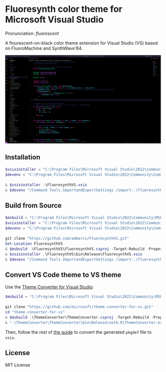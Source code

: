 # Fluoresynth color theme for Microsoft Visual Studio

Pronunciation: _fluorescent_

A flourescent-on-black color theme extension for Visual Studio (VS) based on FluoroMachine and SynthWave'84.

![screenshot](./media/example.png)

## Installation

```powershell
$vsixinstaller = "C:\Program Files\Microsoft Visual Studio\2022\Community\Common7\IDE\VSIXInstaller.exe"
$devenv = "C:\Program Files\Microsoft Visual Studio\2022\Community\Common7\IDE\devenv.exe"

& $vsixinstaller .\FluoresynthVS.vsix
& $devenv "/Command Tools.ImportandExportSettings /import:.\fluoresynth-color-theme.vssettings"
```

## Build from Source

```powershell
$msbuild = "C:\Program Files\Microsoft Visual Studio\2022\Community\MSBuild\Current\Bin\MSBuild.exe"
$vsixinstaller = "C:\Program Files\Microsoft Visual Studio\2022\Community\Common7\IDE\VSIXInstaller.exe"
$devenv = "C:\Program Files\Microsoft Visual Studio\2022\Community\Common7\IDE\devenv.exe"

git clone "https://github.com/admercs/FluoresynthVS.git"
Set-Location FluoresynthVS
& $msbuild .\FluoresynthVS\FluoresynthVS.csproj -Target:Rebuild -Property:Configuration=Release
& $vsixinstaller .\FluoresythVS\bin\Release\FluoresynthVS.vsix
& $devenv "/Command Tools.ImportandExportSettings /import:.\fluoresynth-color-theme.vssettings"
```

## Convert VS Code theme to VS theme

Use the [Theme Converter for Visual Studio](https://github.com/microsoft/theme-converter-for-vs/):

```powershell
$msbuild = "C:\Program Files\Microsoft Visual Studio\2022\Community\MSBuild\Current\Bin\MSBuild.exe"

git clone "https://github.com/microsoft/theme-converter-for-vs.git"
cd "theme-converter-for-vs"
& $msbuild .\ThemeConverter\ThemeConverter.csproj -Target:Rebuild -Property:Configuration=Release
& ".\ThemeConverter\ThemeConverter\bin\Release\net6.0\ThemeConverter.exe" -i "\some\vscode_theme.json" -o "\some\directory"
```

Then, follow the rest of [the guide](https://github.com/microsoft/theme-converter-for-vs/) to convert the generated `pkgdef` file to `vsix`.

## License

MIT License
